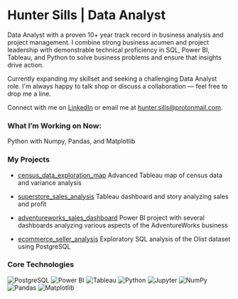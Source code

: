 # Hunter Sills | Data Analyst

Data Analyst with a proven 10+ year track record in business analysis and project management. I combine strong business acumen and project leadership with demonstrable technical proficiency in SQL, Power BI, Tableau, and Python to solve business problems and ensure that insights drive action.

Currently expanding my skillset and seeking a challenging Data Analyst role. I'm always happy to talk shop or discuss a collaboration — feel free to drop me a line.

Connect with me on [LinkedIn](https://www.linkedin.com/in/hunter-sills/) or email me at hunter.sills@protonmail.com.



### What I’m Working on Now:

Python with Numpy, Pandas, and Matplotlib



### My Projects

*   [census_data_exploration_map](https://github.com/hunter-sills/census_data_exploration_map)
    Advanced Tableau map of census data and variance analysis

    
*   [superstore_sales_analysis](https://github.com/hunter-sills/superstore_sales_analysis)
    Tableau dashboard and story analyzing sales and profit

    
*   [adventureworks_sales_dashboard](https://github.com/hunter-sills/adventureworks_sales_dashboard)
    Power BI project with several dashboards analyzing various aspects of the AdventureWorks business

    
*   [ecommerce_seller_analysis](https://github.com/hunter-sills/ecommerce_seller_analysis)
    Exploratory SQL analysis of the Olist dataset using PostgreSQL



### Core Technologies

![PostgreSQL](https://img.shields.io/badge/PostgreSQL-316192?style=for-the-badge&logo=postgresql&logoColor=white) ![Power BI](https://img.shields.io/badge/Power%20BI-F2C811?style=for-the-badge&logo=powerbi&logoColor=black) ![Tableau](https://img.shields.io/badge/Tableau-E97627?style=for-the-badge&logo=tableau&logoColor=white) ![Python](https://img.shields.io/badge/Python-3776AB?style=for-the-badge&logo=python&logoColor=white) ![Jupyter](https://img.shields.io/badge/Jupyter-F37626?style=for-the-badge&logo=jupyter&logoColor=white) ![NumPy](https://img.shields.io/badge/Numpy-013243?style=for-the-badge&logo=numpy&logoColor=white) ![Pandas](https://img.shields.io/badge/Pandas-150458?style=for-the-badge&logo=pandas&logoColor=white) ![Matplotlib](https://img.shields.io/badge/Matplotlib-003D50?style=for-the-badge&logo=matplotlib&logoColor=white)
